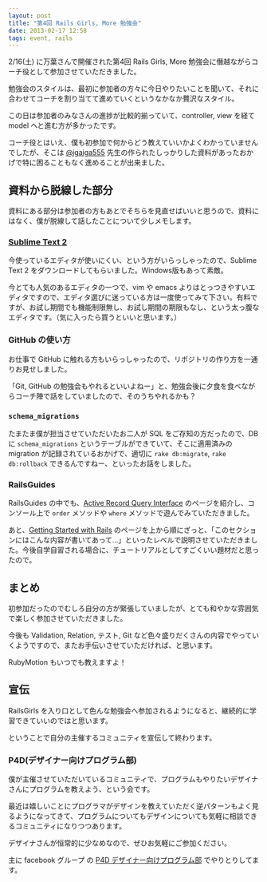 ```yaml
---
layout: post
title: "第4回 Rails Girls, More 勉強会"
date: 2013-02-17 12:58
tags: event, rails
---
```

2/16(土) に万葉さんで開催された第4回 Rails Girls, More 勉強会に僭越ながらコーチ役として参加させていただきました。

勉強会のスタイルは、最初に参加者の方々に今日やりたいことを聞いて、それに合わせてコーチを割り当てて進めていくというなかなか贅沢なスタイル。

この日は参加者のみなさんの進捗が比較的揃っていて、controller, view を経て model へと進む方が多かったです。

コーチ役とはいえ、僕も初参加で何からどう教えていいかよくわかっていませんでしたが、そこは [@igaiga555](https://twitter.com/igaiga555) 先生の作られたしっかりした資料があったおかげで特に困ることもなく進めることが出来ました。


## 資料から脱線した部分

資料にある部分は参加者の方もあとでそちらを見直せばいいと思うので、資料にはなく、僕が脱線して話したことについて少しメモします。

### [Sublime Text 2](http://www.sublimetext.com)

今使っているエディタが使いにくい、という方がいらっしゃったので、Sublime Text 2 をダウンロードしてもらいました。Windows版もあって素敵。

今とても人気のあるエディタの一つで、vim や emacs よりはとっつきやすいエディタですので、エディタ選びに迷っている方は一度使ってみて下さい。有料ですが、お試し期間でも機能制限無し、お試し期間の期限もなし、という太っ腹なエディタです。（気に入ったら買うといいと思います。）


### GitHub の使い方

お仕事で GitHub に触れる方もいらっしゃったので、リポジトリの作り方を一通りお見せしました。

「Git, GitHub の勉強会もやれるといいよねー」と、勉強会後に夕食を食べながらコーチ陣で話をしていましたので、そのうちやれるかも？


### `schema_migrations`

たまたま僕が担当させていただいたお二人が SQL をご存知の方だったので、DB に `schema_migrations` というテーブルができていて、そこに適用済みの migration が記録されているおかげで、適切に `rake db:migrate`, `rake db:rollback` できるんですねー、といったお話をしました。


### RailsGuides

RailsGuides の中でも、[Active Record Query Interface](http://guides.rubyonrails.org/active_record_querying.html) のページを紹介し、コンソール上で `order` メソッドや `where` メソッドで遊んでみていただきました。

あと、[Getting Started with Rails](http://guides.rubyonrails.org/getting_started.html) のページを上から順にざっと、「このセクションにはこんな内容が書いてあって...」といったレベルで説明させていただきました。今後自学自習される場合に、チュートリアルとしてすごくいい題材だと思ったので。


## まとめ

初参加だったのでむしろ自分の方が緊張していましたが、とても和やかな雰囲気で楽しく参加させていただきました。

今後も Validation, Relation, テスト, Git など色々盛りだくさんの内容でやっていくようですので、またお手伝いさせていただければ、と思います。

RubyMotion もいつでも教えますよ！


## 宣伝

RailsGirls を入り口として色んな勉強会へ参加されるようになると、継続的に学習できていいのではと思います。

ということで自分の主催するコミュニティを宣伝して終わります。


### P4D(デザイナー向けプログラム部)

僕が主催させていただいているコミュニティで、プログラムもやりたいデザイナさんにプログラムを教えよう、という会です。

最近は嬉しいことにプログラマがデザインを教えていただく逆パターンもよく見るようになってきて、プログラムについてもデザインについても気軽に相談できるコミュニティになりつつあります。

デザイナさんが恒常的に少なめなので、ぜひお気軽にご参加ください。

主に facebook グループ の [P4D デザイナー向けプログラム部](https://www.facebook.com/groups/151208708350141/) でやりとりしてます。

